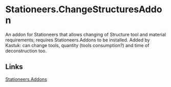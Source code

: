 # Stationeers.ChangeStructuresAddon
An addon for Stationeers that allows changing of Structure tool and material requirements; requires Stationeers.Addons to be installed.
Added by Kastuk: can change tools, quantity (tools consumption?) and time of deconstruction too.
## Links
[Stationeers.Addons](https://github.com/Erdroy/Stationeers.Addons)
